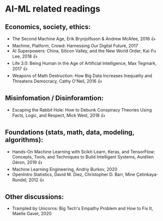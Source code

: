 # AI-ML related readings

## Economics, society, ethics:
   - The Second Machine Age, Erik Brynjolfsson & Andrew McAfee, 2016 👍
   - Machine, Platform, Crowd: Harnessing Our Digital Future, 2017 
   - AI Superpowers: China, Silicon Valley, and the New World Order, Kai-Fu Lee, 2018 👍
   - Life 3.0: Being Human in the Age of Artificial Intelligence, Max Tegmark, 2017 👍
   - Weapons of Math Destruction: How Big Data Increases Inequality and Threatens Democracy, Cathy O'Neil, 2016 👍


## Misinfomation / Disinforamtion:
   - Escaping the Rabbit Hole: How to Debunk Conspiracy Theories Using Facts, Logic, and Respect, Mick West, 2018 👍


## Foundations (stats, math, data, modeling, algorithms):
   - Hands-On Machine Learning with Scikit-Learn, Keras, and TensorFlow: Concepts, Tools, and Techniques to Build Intelligent Systems, Aurélien Géron, 2019 👍
   - Machine Learning Engineering, Andriy Burkov, 2020 
   - OpenIntro Statistics, David M. Diez, Christopher D. Barr, Mine Çetinkaya-Rundel, 2012 👍
    
        
## Other discussions:
   - Trampled by Unicorns: Big Tech's Empathy Problem and How to Fix It, Maelle Gavet, 2020
